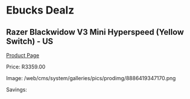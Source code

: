 
# Ebucks Dealz
## Razer Blackwidow V3 Mini Hyperspeed (Yellow Switch) - US
[Product Page](https://www.ebucks.com/web/shop/productSelected.do?prodId=1232307369&catId=365757697)

Price: R3359.00

Image: /web/cms/system/galleries/pics/prodimg/8886419347170.png

Savings: 


	